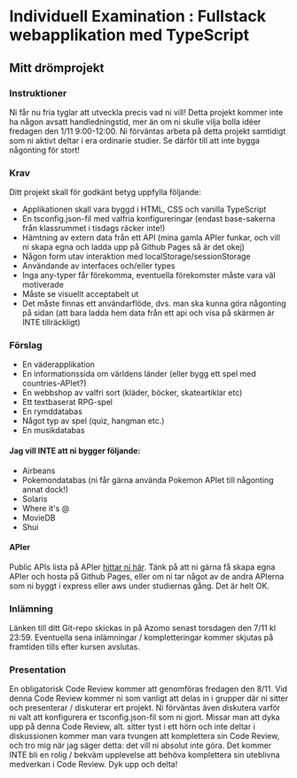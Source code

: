 # Individuell Examination : Fullstack webapplikation med TypeScript

## Mitt drömprojekt

### Instruktioner

Ni får nu fria tyglar att utveckla precis vad ni vill! Detta projekt kommer inte ha någon avsatt handledningstid, mer än om ni skulle vilja bolla idéer fredagen den 1/11 9:00-12:00. Ni förväntas arbeta på detta projekt samtidigt som ni aktivt deltar i era ordinarie studier. Se därför till att inte bygga någonting för stort!

### Krav 

Ditt projekt skall för godkänt betyg uppfylla följande:

* Applikationen skall vara byggd i HTML, CSS och vanilla TypeScript
* En tsconfig.json-fil med valfria konfigureringar (endast base-sakerna från klassrummet i tisdags räcker inte!)
* Hämtning av extern data från ett API (mina gamla APIer funkar, och vill ni skapa egna och ladda upp på Github Pages så är det okej)
* Någon form utav interaktion med localStorage/sessionStorage
* Användande av interfaces och/eller types
* Inga any-typer får förekomma, eventuella förekomster måste vara väl motiverade
* Måste se visuellt acceptabelt ut
* Det måste finnas ett användarflöde, dvs. man ska kunna göra någonting på sidan (att bara ladda hem data från ett api och visa på skärmen är INTE tillräckligt)

### Förslag

* En väderapplikation
* En informationssida om världens länder (eller bygg ett spel med countries-APIet?)
* En webbshop av valfri sort (kläder, böcker, skateartiklar etc)
* Ett textbaserat RPG-spel
* En rymddatabas
* Något typ av spel (quiz, hangman etc.)
* En musikdatabas

#### Jag vill INTE att ni bygger följande:

* Airbeans
* Pokemondatabas (ni får gärna använda Pokemon APIet till någonting annat dock!)
* Solaris
* Where it's @
* MovieDB
* Shui

#### APIer

Public APIs lista på APIer [hittar ni här](https://github.com/public-apis/public-apis).
Tänk på att ni gärna få skapa egna APIer och hosta på Github Pages, eller om ni tar något av de andra APIerna som ni byggt i express eller aws under studiernas gång. Det är helt OK.


### Inlämning

Länken till ditt Git-repo skickas in på Azomo senast torsdagen den 7/11 kl 23:59. Eventuella sena inlämningar / kompletteringar kommer skjutas på framtiden tills efter kursen avslutas.

### Presentation

En obligatorisk Code Review kommer att genomföras fredagen den 8/11. Vid denna Code Review kommer ni som vanligt att delas in i grupper där ni sitter och presenterar / diskuterar ert projekt. Ni förväntas även diskutera varför ni valt att konfigurera er tsconfig.json-fil som ni gjort. Missar man att dyka upp på denna Code Review, alt. sitter tyst i ett hörn och inte deltar i diskussionen kommer man vara tvungen att komplettera sin Code Review, och tro mig när jag säger detta: det vill ni absolut inte göra. Det kommer INTE bli en rolig / bekväm upplevelse att behöva komplettera sin uteblivna medverkan i Code Review. Dyk upp och delta!
